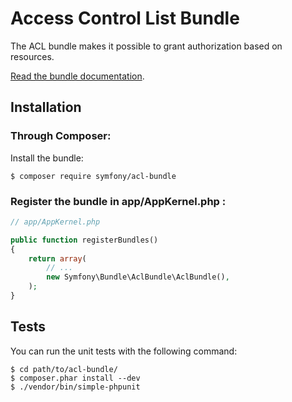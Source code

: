 Access Control List Bundle
==============================================

The ACL bundle makes it possible to grant authorization based on resources.

[Read the bundle documentation](src/Resources/doc/index.rst).

Installation
------------

### Through Composer:

Install the bundle:

```
$ composer require symfony/acl-bundle
```

### Register the bundle in app/AppKernel.php :

``` php
// app/AppKernel.php

public function registerBundles()
{
    return array(
        // ...
        new Symfony\Bundle\AclBundle\AclBundle(),
    );
}
```

Tests
-----

You can run the unit tests with the following command:

    $ cd path/to/acl-bundle/
    $ composer.phar install --dev
    $ ./vendor/bin/simple-phpunit
